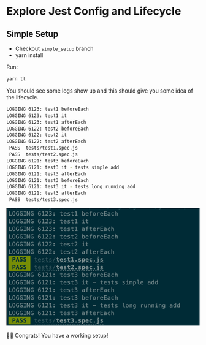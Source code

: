 # Explore Jest Config and Lifecycle

## Simple Setup

-   Checkout `simple_setup` branch
-   yarn install

Run:

```sh
yarn tl
```

You should see some logs show up and this should give you some idea of the lifecycle.

```sh
LOGGING 6123: test1 beforeEach
LOGGING 6123: test1 it
LOGGING 6123: test1 afterEach
LOGGING 6122: test2 beforeEach
LOGGING 6122: test2 it
LOGGING 6122: test2 afterEach
 PASS  tests/test1.spec.js
 PASS  tests/test2.spec.js
LOGGING 6121: test3 beforeEach
LOGGING 6121: test3 it - tests simple add
LOGGING 6121: test3 afterEach
LOGGING 6121: test3 beforeEach
LOGGING 6121: test3 it - tests long running add
LOGGING 6121: test3 afterEach
 PASS  tests/test3.spec.js
```

![Screenshot](img/img_simple_setup.png)

🎉🎉 Congrats! You have a working setup!
